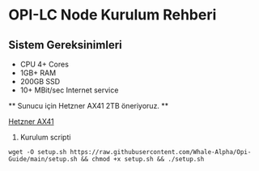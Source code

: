 # OPI-LC Node Kurulum Rehberi

## Sistem Gereksinimleri

* CPU 4+ Cores
* 1GB+ RAM
* 200GB SSD
* 10+ MBit/sec Internet service

** Sunucu için Hetzner AX41 2TB öneriyoruz.  **

<a href="https://www.hetzner.com/dedicated-rootserver/matrix-ax"> Hetzner AX41 </a>

1. Kurulum scripti

<pre class="notranslate"><code>wget -O setup.sh https://raw.githubusercontent.com/Whale-Alpha/Opi-Guide/main/setup.sh && chmod +x setup.sh && ./setup.sh
</code></pre>

<br>
 
